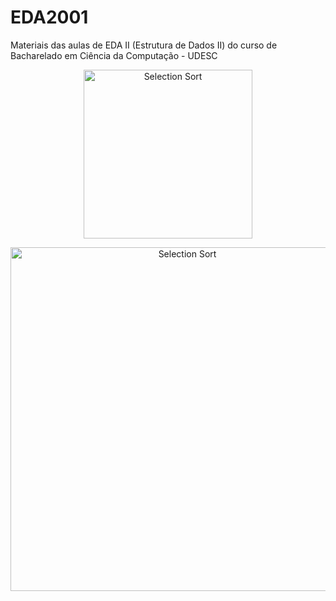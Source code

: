# EDA2001
Materiais das aulas de EDA II (Estrutura de Dados II) do curso de Bacharelado em Ciência da Computação - UDESC

<p align="center">
  <img src="https://www.ime.usp.br/~pf/algoritmos/aulas/img/Heapsort-github.gif" width="270" title="Selection Sort">
</p>
<p align="center">
  <img class="gatsby-resp-image-image" src="https://www.lavivienpost.net/wp-content/uploads/2022/02/heapsort-600.gif" width="550" title="Selection Sort">
</p>
